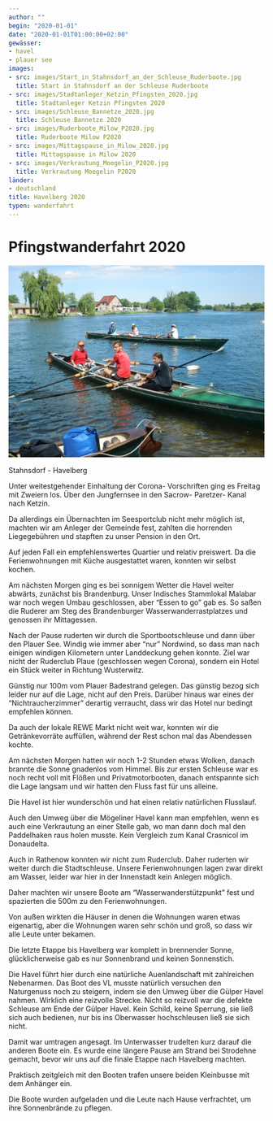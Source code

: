 ```yaml
---
author: ""
begin: "2020-01-01"
date: "2020-01-01T01:00:00+02:00"
gewässer:
- havel
- plauer see
images:
- src: images/Start_in_Stahnsdorf_an_der_Schleuse_Ruderboote.jpg
  title: Start in Stahnsdorf an der Schleuse Ruderboote
- src: images/Stadtanleger_Ketzin_Pfingsten_2020.jpg
  title: Stadtanleger Ketzin Pfingsten 2020
- src: images/Schleuse_Bannetze_2020.jpg
  title: Schleuse Bannetze 2020
- src: images/Ruderboote_Milow_P2020.jpg
  title: Ruderboote Milow P2020
- src: images/Mittagspause_in_Milow_2020.jpg
  title: Mittagspause in Milow 2020
- src: images/Verkrautung_Moegelin_P2020.jpg
  title: Verkrautung Moegelin P2020
länder: 
- deutschland
title: Havelberg 2020
typen: wanderfahrt
---
```




# Pfingstwanderfahrt 2020

![Milow Ruderboote](./images/Ruderboote_Milow_P2020.jpg)

Stahnsdorf - Havelberg

Unter weitestgehender Einhaltung der Corona- Vorschriften ging es Freitag mit Zweiern los. Über den Jungfernsee in den Sacrow- Paretzer- Kanal nach Ketzin.

Da allerdings ein Übernachten im Seesportclub nicht mehr möglich ist, machten wir am Anleger der Gemeinde fest, zahlten die horrenden Liegegebühren und stapften zu unser Pension in den Ort.

Auf jeden Fall ein empfehlenswertes Quartier und relativ preiswert. Da die Ferienwohnungen mit Küche ausgestattet waren, konnten wir selbst kochen.

Am nächsten Morgen ging es bei sonnigem Wetter die Havel weiter abwärts, zunächst bis Brandenburg. Unser Indisches Stammlokal Malabar war noch wegen Umbau geschlossen, aber “Essen to go” gab es. So saßen die Ruderer am Steg des Brandenburger Wasserwanderrastplatzes und genossen ihr Mittagessen.

Nach der Pause ruderten wir durch die Sportbootschleuse und dann über den Plauer See. Windig wie immer aber “nur” Nordwind, so dass man nach einigen windigen Kilometern unter Landdeckung gehen konnte.
Ziel war nicht der Ruderclub Plaue (geschlossen wegen Corona), sondern ein Hotel ein Stück weiter in Richtung Wusterwitz.

Günstig nur 100m vom Plauer Badestrand gelegen. Das günstig bezog sich leider nur auf die Lage, nicht auf den Preis. Darüber hinaus war eines der “Nichtraucherzimmer” derartig verraucht, dass wir das Hotel nur bedingt empfehlen können.

Da auch der lokale REWE Markt nicht weit war, konnten wir die Getränkevorräte auffüllen, während der Rest schon mal das Abendessen kochte.

Am nächsten Morgen hatten wir noch 1-2 Stunden etwas Wolken, danach brannte die Sonne gnadenlos vom Himmel. Bis zur ersten Schleuse war es noch recht voll mit Flößen und Privatmotorbooten, danach entspannte sich die Lage langsam und wir hatten den Fluss fast für uns alleine.

Die Havel ist hier wunderschön und hat einen relativ natürlichen Flusslauf.

Auch den Umweg über die Mögeliner Havel kann man empfehlen, wenn es auch eine Verkrautung an einer Stelle gab, wo man dann doch mal den Paddelhaken raus holen musste. Kein Vergleich zum Kanal Crasnicol im Donaudelta.

Auch in Rathenow konnten wir nicht zum Ruderclub. Daher ruderten wir weiter durch die Stadtschleuse. Unsere Ferienwohnungen lagen zwar direkt am Wasser, leider war hier in der Innenstadt kein Anlegen möglich.

Daher machten wir unsere Boote am “Wasserwanderstützpunkt” fest und spazierten die 500m zu den Ferienwohnungen.

Von außen wirkten die Häuser in denen die Wohnungen waren etwas eigenartig, aber die Wohnungen waren sehr schön und groß, so dass wir alle Leute unter bekamen.

Die letzte Etappe bis Havelberg war komplett in brennender Sonne, glücklicherweise gab es nur Sonnenbrand und keinen Sonnenstich.

Die Havel führt hier durch eine natürliche Auenlandschaft mit zahlreichen Nebenarmen. Das Boot des VL musste natürlich versuchen den Naturgenuss noch zu steigern, indem sie den Umweg über die Gülper Havel nahmen. Wirklich eine reizvolle Strecke. Nicht so reizvoll war die defekte Schleuse am Ende der Gülper Havel. Kein Schild, keine Sperrung, sie ließ sich auch bedienen, nur bis ins Oberwasser hochschleusen ließ sie sich nicht.

Damit war umtragen angesagt. Im Unterwasser trudelten kurz darauf die anderen Boote ein. Es wurde eine längere Pause am Strand bei Strodehne gemacht, bevor wir uns auf die finale Etappe nach Havelberg machten.

Praktisch zeitgleich mit den Booten trafen unsere beiden Kleinbusse mit dem Anhänger ein.

Die Boote wurden aufgeladen und die Leute nach Hause verfrachtet, um ihre Sonnenbrände zu pflegen.

